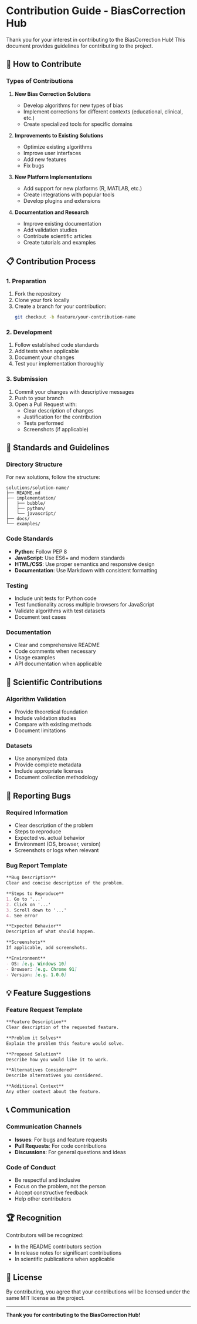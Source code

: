 # Contribution Guide - BiasCorrection Hub

Thank you for your interest in contributing to the BiasCorrection Hub! This document provides guidelines for contributing to the project.

## 🤝 How to Contribute

### Types of Contributions

1. **New Bias Correction Solutions**
   - Develop algorithms for new types of bias
   - Implement corrections for different contexts (educational, clinical, etc.)
   - Create specialized tools for specific domains

2. **Improvements to Existing Solutions**
   - Optimize existing algorithms
   - Improve user interfaces
   - Add new features
   - Fix bugs

3. **New Platform Implementations**
   - Add support for new platforms (R, MATLAB, etc.)
   - Create integrations with popular tools
   - Develop plugins and extensions

4. **Documentation and Research**
   - Improve existing documentation
   - Add validation studies
   - Contribute scientific articles
   - Create tutorials and examples

## 📋 Contribution Process

### 1. Preparation
1. Fork the repository
2. Clone your fork locally
3. Create a branch for your contribution:
   ```bash
   git checkout -b feature/your-contribution-name
   ```

### 2. Development
1. Follow established code standards
2. Add tests when applicable
3. Document your changes
4. Test your implementation thoroughly

### 3. Submission
1. Commit your changes with descriptive messages
2. Push to your branch
3. Open a Pull Request with:
   - Clear description of changes
   - Justification for the contribution
   - Tests performed
   - Screenshots (if applicable)

## 📏 Standards and Guidelines

### Directory Structure
For new solutions, follow the structure:
```
solutions/solution-name/
├── README.md
├── implementation/
│   ├── bubble/
│   ├── python/
│   └── javascript/
├── docs/
└── examples/
```

### Code Standards
- **Python**: Follow PEP 8
- **JavaScript**: Use ES6+ and modern standards
- **HTML/CSS**: Use proper semantics and responsive design
- **Documentation**: Use Markdown with consistent formatting

### Testing
- Include unit tests for Python code
- Test functionality across multiple browsers for JavaScript
- Validate algorithms with test datasets
- Document test cases

### Documentation
- Clear and comprehensive README
- Code comments when necessary
- Usage examples
- API documentation when applicable

## 🔬 Scientific Contributions

### Algorithm Validation
- Provide theoretical foundation
- Include validation studies
- Compare with existing methods
- Document limitations

### Datasets
- Use anonymized data
- Provide complete metadata
- Include appropriate licenses
- Document collection methodology

## 🐛 Reporting Bugs

### Required Information
- Clear description of the problem
- Steps to reproduce
- Expected vs. actual behavior
- Environment (OS, browser, version)
- Screenshots or logs when relevant

### Bug Report Template
```markdown
**Bug Description**
Clear and concise description of the problem.

**Steps to Reproduce**
1. Go to '...'
2. Click on '...'
3. Scroll down to '...'
4. See error

**Expected Behavior**
Description of what should happen.

**Screenshots**
If applicable, add screenshots.

**Environment**
- OS: [e.g. Windows 10]
- Browser: [e.g. Chrome 91]
- Version: [e.g. 1.0.0]
```

## 💡 Feature Suggestions

### Feature Request Template
```markdown
**Feature Description**
Clear description of the requested feature.

**Problem it Solves**
Explain the problem this feature would solve.

**Proposed Solution**
Describe how you would like it to work.

**Alternatives Considered**
Describe alternatives you considered.

**Additional Context**
Any other context about the feature.
```

## 📞 Communication

### Communication Channels
- **Issues**: For bugs and feature requests
- **Pull Requests**: For code contributions
- **Discussions**: For general questions and ideas

### Code of Conduct
- Be respectful and inclusive
- Focus on the problem, not the person
- Accept constructive feedback
- Help other contributors

## 🏆 Recognition

Contributors will be recognized:
- In the README contributors section
- In release notes for significant contributions
- In scientific publications when applicable

## 📄 License

By contributing, you agree that your contributions will be licensed under the same MIT license as the project.

---

**Thank you for contributing to the BiasCorrection Hub!**